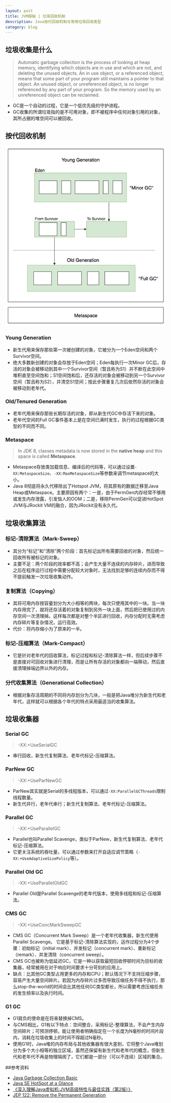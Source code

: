 ```yaml
---
layout: post
title: JVM探秘 | 垃圾回收机制
description: Java按代回收机制与常用垃圾回收类型
category: blog
---
```


## 垃圾收集是什么

> Automatic garbage collection is the process of looking at heap memory, identifying which objects are in use and which are not, and deleting the unused objects. An in use object, or a referenced object, means that some part of your program still maintains a pointer to that object. An unused object, or unreferenced object, is no longer referenced by any part of your program. So the memory used by an unreferenced object can be reclaimed.

- GC是一个自动的过程，它是一个低优先级的守护进程。
- GC收集的所谓垃圾指的是不可用对象，即不被程序中任何对象引用的对象，其所占据的堆空间可以被回收。



## 按代回收机制

![gc-generation](../images/gc-generation.png)

### Young Generation

- 新生代用来保存那些第一次被创建的对象，它被分为一个Eden空间和两个Survivor空间。
- 绝大多数新创建的对象会存放于Eden空间；Eden每执行一次Minor GC后，存活的对象会被移动到其中一个Survivor空间（暂且称为S1）并不断在此空间中堆积直至空间饱和；S1空间饱和后，还存活的对象会被移动到另一个Survivor空间（暂且称为S2），并清空S1空间；按此步骤重复几次后依然存活的对象会被移动到老年代。

### Old/Tenured Generation

- 老年代用来保存那些长期存活的对象，即从新生代GC中存活下来的对象。
- 老年代空间的Full GC事件基本上是在空间已满时发生，执行的过程根据GC类型的不同而不同。

### Metaspace

> In JDK 8, classes metadata is now stored in the **native heap** and this space is called **Metaspace**.

- Metaspace存放类加载信息、编译后的代码等，可以通过设置`-XX:MetaspaceSize`、`-XX:MaxMetaspaceSize`等参数来调节metaspace的大小。
- Java 8彻底将永久代移除出了Hotspot JVM，将其原有的数据迁移至Java Heap或Metaspace。主要原因有两个：一是，由于PermGen内存经常不够用或发生内存泄露，引发恼人的OOM；二是，移除PermGen可以促进HotSpot JVM与JRockit VM的融合，因为JRockit没有永久代。



## 垃圾收集算法

### 标记-清除算法（Mark-Sweep）

- 其分为“标记”和“清除”两个阶段：首先标记出所有需要回收的对象，然后统一回收所有被标记的对象。
- 主要不足：两个阶段的效率都不高；会产生大量不连续的内存碎片，进而导致之后在程序运行过程中需要分配较大对象时，无法找到足够的连续内存而不得不提前触发一次垃圾收集动作。

### 复制算法（Copying）

- 其将可用内存按容量划分为大小相等的两块，每次只使用其中的一块。当一块内存用完了，就将还存活着的对象复制到另外一块上面，然后把已使用过的内存空间一次清理掉。这样每次都是对整个半区进行回收，内存分配时无需考虑内存碎片等复杂情况，运行高效。
- 代价：将内存缩小为了原来的一半。

### 标记-压缩算法（Mark-Compact）

- 它是针对老年代的回收算法，标记过程和标记-清除算法一样，但后续步骤不是直接对可回收对象进行清理，而是让所有存活的对象都向一端移动，然后直接清理掉端边界以外的内存。

### 分代收集算法（Generational Collection）

- 根据对象存活周期的不同将内存划分为几块，一般是把Java堆分为新生代和老年代，这样就可以根据各个年代的特点采用最适当的收集算法。



## 垃圾收集器

### Serial GC

> -XX:+UseSerialGC

- 串行回收，新生代复制算法、老年代标记-压缩算法。

### ParNew GC

> -XX:+UseParNewGC

- ParNew其实就是Serial的多线程版本，可以通过`-XX:ParallelGCThreads`限制线程数量。
- 新生代并行，老年代串行；新生代复制算法、老年代标记-压缩算法。

### Parallel GC

> -XX:+UseParallelGC

- Parallel也叫Parallel Scavenge，类似于ParNew，新生代复制算法、老年代标记-压缩算法。
- 它更关注系统的吞吐量，可以通过参数来打开自适应调节策略（`-XX:+UseAdaptiveSizePolicy`等）。

### Parallel Old GC

> -XX:+UseParallelOldGC

- Parallel Old是Parallel Scavenge的老年代版本，使用多线程和标记-压缩算法。

### CMS GC

> -XX:+UseConcMarkSweepGC

- CMS GC（Concurrent Mark Sweep）是一个老年代收集器，新生代使用Parallel Scavenge。 它是基于标记-清除算法实现的，运作过程分为4个步骤：初始标记（initial mark）、并发标记（concurrent mark）、重新标记（remark）、并发清除（concurrent sweep）。
- CMS GC也被称为低延迟GC，它是一种以获取最短回收停顿时间为目标的收集器，经常被用在对于响应时间要求十分苛刻的应用上。
- 缺点：比其他GC类型占用更多的内存和CPU；默认情况下不支持压缩步骤，容易产生大量空间碎片。若因为内存碎片过多而导致压缩任务不得不执行，那么stop-the-world的时间会比其他任何GC类型都长，所以需要考虑压缩任务的发生频率以及执行时间。

### G1 GC

- G1肩负的使命是在将来替换掉CMS。
- 与CMS相比，G1有以下特点：空间整合，采用标记-整理算法，不会产生内存空间碎片；可预测停顿，能让使用者明确指定在一个长度为N毫秒的时间片段内，消耗在垃圾收集上的时间不得超过N毫秒。
- 使用G1时，Java堆的内存布局与其他收集器有很大差别，它将整个Java堆划分为多个大小相等的独立区域，虽然还保留有新生代和老年代的概念，但新生代和老年代不再是物理隔阂了，它们都是一部分（可以不连续）区域的集合。



##参考资料

- [Java Garbage Collection Basic][1]
- [Java SE HotSpot at a Glance][2]
- [《深入理解Java虚拟机:JVM高级特性与最佳实践（第2版）》][3]
- [JEP 122: Remove the Permanent Generation][4]

[1]: https://www.oracle.com/webfolder/technetwork/tutorials/obe/java/gc01/index.html
[2]: https://www.oracle.com/technetwork/java/javase/tech/index-jsp-136373.html
[3]: https://www.amazon.cn/%E5%9B%BE%E4%B9%A6/dp/B00D2ID4PK/ref=sr_1_1?ie=UTF8&qid=1490516490&sr=8-1&keywords=%E6%B7%B1%E5%85%A5%E7%90%86%E8%A7%A3java%E8%99%9A%E6%8B%9F%E6%9C%BA
[4]: http://openjdk.java.net/jeps/122
